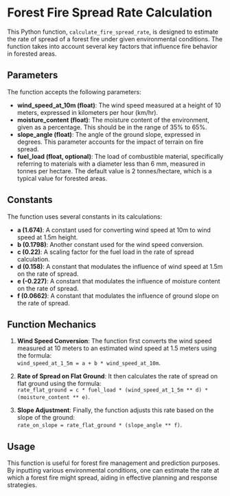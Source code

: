 # Forest Fire Spread Rate Calculation

This Python function, `calculate_fire_spread_rate`, is designed to estimate the rate of spread of a forest fire under given environmental conditions. The function takes into account several key factors that influence fire behavior in forested areas.

## Parameters

The function accepts the following parameters:

- **wind_speed_at_10m (float)**: The wind speed measured at a height of 10 meters, expressed in kilometers per hour (km/hr).
- **moisture_content (float)**: The moisture content of the environment, given as a percentage. This should be in the range of 35% to 65%.
- **slope_angle (float)**: The angle of the ground slope, expressed in degrees. This parameter accounts for the impact of terrain on fire spread.
- **fuel_load (float, optional)**: The load of combustible material, specifically referring to materials with a diameter less than 6 mm, measured in tonnes per hectare. The default value is 2 tonnes/hectare, which is a typical value for forested areas.

## Constants

The function uses several constants in its calculations:

- **a (1.674)**: A constant used for converting wind speed at 10m to wind speed at 1.5m height.
- **b (0.1798)**: Another constant used for the wind speed conversion.
- **c (0.22)**: A scaling factor for the fuel load in the rate of spread calculation.
- **d (0.158)**: A constant that modulates the influence of wind speed at 1.5m on the rate of spread.
- **e (-0.227)**: A constant that modulates the influence of moisture content on the rate of spread.
- **f (0.0662)**: A constant that modulates the influence of ground slope on the rate of spread.

## Function Mechanics

1. **Wind Speed Conversion**: The function first converts the wind speed measured at 10 meters to an estimated wind speed at 1.5 meters using the formula:<br> `wind_speed_at_1_5m = a + b * wind_speed_at_10m`.

2. **Rate of Spread on Flat Ground**: It then calculates the rate of spread on flat ground using the formula:<br> `rate_flat_ground = c * fuel_load * (wind_speed_at_1_5m ** d) * (moisture_content ** e)`.

3. **Slope Adjustment**: Finally, the function adjusts this rate based on the slope of the ground:<br> `rate_on_slope = rate_flat_ground * (slope_angle ** f)`.

## Usage

This function is useful for forest fire management and prediction purposes. By inputting various environmental conditions, one can estimate the rate at which a forest fire might spread, aiding in effective planning and response strategies.
